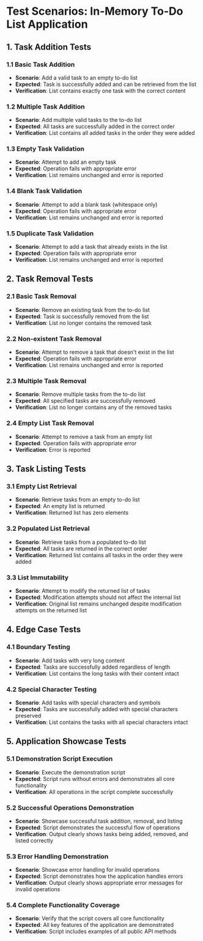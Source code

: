# Test Scenarios: In-Memory To-Do List Application

## 1. Task Addition Tests

### 1.1 Basic Task Addition
- **Scenario**: Add a valid task to an empty to-do list
- **Expected**: Task is successfully added and can be retrieved from the list
- **Verification**: List contains exactly one task with the correct content

### 1.2 Multiple Task Addition
- **Scenario**: Add multiple valid tasks to the to-do list
- **Expected**: All tasks are successfully added in the correct order
- **Verification**: List contains all added tasks in the order they were added

### 1.3 Empty Task Validation
- **Scenario**: Attempt to add an empty task
- **Expected**: Operation fails with appropriate error
- **Verification**: List remains unchanged and error is reported

### 1.4 Blank Task Validation
- **Scenario**: Attempt to add a blank task (whitespace only)
- **Expected**: Operation fails with appropriate error
- **Verification**: List remains unchanged and error is reported

### 1.5 Duplicate Task Validation
- **Scenario**: Attempt to add a task that already exists in the list
- **Expected**: Operation fails with appropriate error
- **Verification**: List remains unchanged and error is reported

## 2. Task Removal Tests

### 2.1 Basic Task Removal
- **Scenario**: Remove an existing task from the to-do list
- **Expected**: Task is successfully removed from the list
- **Verification**: List no longer contains the removed task

### 2.2 Non-existent Task Removal
- **Scenario**: Attempt to remove a task that doesn't exist in the list
- **Expected**: Operation fails with appropriate error
- **Verification**: List remains unchanged and error is reported

### 2.3 Multiple Task Removal
- **Scenario**: Remove multiple tasks from the to-do list
- **Expected**: All specified tasks are successfully removed
- **Verification**: List no longer contains any of the removed tasks

### 2.4 Empty List Task Removal
- **Scenario**: Attempt to remove a task from an empty list
- **Expected**: Operation fails with appropriate error
- **Verification**: Error is reported

## 3. Task Listing Tests

### 3.1 Empty List Retrieval
- **Scenario**: Retrieve tasks from an empty to-do list
- **Expected**: An empty list is returned
- **Verification**: Returned list has zero elements

### 3.2 Populated List Retrieval
- **Scenario**: Retrieve tasks from a populated to-do list
- **Expected**: All tasks are returned in the correct order
- **Verification**: Returned list contains all tasks in the order they were added

### 3.3 List Immutability
- **Scenario**: Attempt to modify the returned list of tasks
- **Expected**: Modification attempts should not affect the internal list
- **Verification**: Original list remains unchanged despite modification attempts on the returned list

## 4. Edge Case Tests

### 4.1 Boundary Testing
- **Scenario**: Add tasks with very long content
- **Expected**: Tasks are successfully added regardless of length
- **Verification**: List contains the long tasks with their content intact

### 4.2 Special Character Testing
- **Scenario**: Add tasks with special characters and symbols
- **Expected**: Tasks are successfully added with special characters preserved
- **Verification**: List contains the tasks with all special characters intact

## 5. Application Showcase Tests

### 5.1 Demonstration Script Execution
- **Scenario**: Execute the demonstration script
- **Expected**: Script runs without errors and demonstrates all core functionality
- **Verification**: All operations in the script complete successfully

### 5.2 Successful Operations Demonstration
- **Scenario**: Showcase successful task addition, removal, and listing
- **Expected**: Script demonstrates the successful flow of operations
- **Verification**: Output clearly shows tasks being added, removed, and listed correctly

### 5.3 Error Handling Demonstration
- **Scenario**: Showcase error handling for invalid operations
- **Expected**: Script demonstrates how the application handles errors
- **Verification**: Output clearly shows appropriate error messages for invalid operations

### 5.4 Complete Functionality Coverage
- **Scenario**: Verify that the script covers all core functionality
- **Expected**: All key features of the application are demonstrated
- **Verification**: Script includes examples of all public API methods
